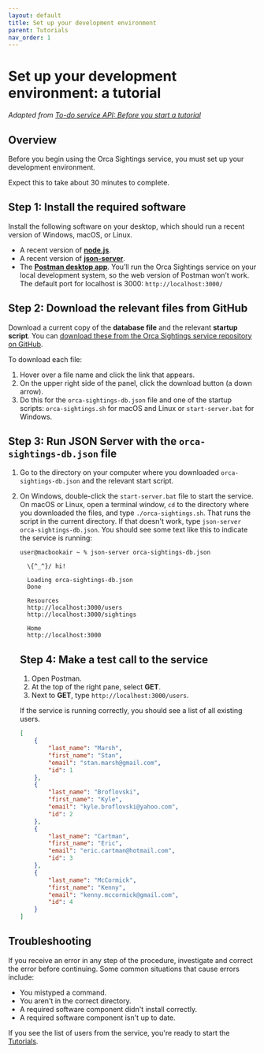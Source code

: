 ```yaml
---
layout: default
title: Set up your development environment
parent: Tutorials
nav_order: 1
---
```


# Set up your development environment: a tutorial

*Adapted from [To-do service API: Before you start a tutorial](https://uwc2-apidoc.github.io/to-do-service-sp25/before-you-start-a-tutorial.html)*

## Overview

Before you begin using the Orca Sightings service, you must set up your development environment.

Expect this to take about 30 minutes to complete.

## Step 1: Install the required software

Install the following software on your desktop, which should run a recent version of Windows, macOS, or Linux.

- A recent version of **[node.js](https://nodejs.org/en)**.
- A recent version of **[json-server](https://www.npmjs.com/package/json-server)**.
- The [**Postman desktop app**](https://www.postman.com/downloads/). You’ll run the Orca Sightings service on your local development system, so the web version of Postman won’t work. The default port for localhost is 3000: `http://localhost:3000/`

## Step 2: Download the relevant files from GitHub

Download a current copy of the **database file** and the relevant **startup script**. You can [download these from the Orca Sightings service repository on GitHub](https://github.com/juliebro/orca-sightings-api/tree/main/api).

To download each file:

1. Hover over a file name and click the link that appears.
1. On the upper right side of the panel, click the download button (a down arrow).
1. Do this for the `orca-sightings-db.json` file and one of the startup scripts: `orca-sightings.sh` for macOS and Linux or  `start-server.bat` for Windows.

## Step 3: Run JSON Server with the `orca-sightings-db.json` file

1. Go to the directory on your computer where you downloaded `orca-sightings-db.json` and the relevant start script.

2. On Windows, double-click the `start-server.bat` file to start the service. On macOS or Linux, open a terminal window, `cd` to the directory where you downloaded the files, and type `./orca-sightings.sh`. That runs the script in the current directory. If that doesn't work, type `json-server orca-sightings-db.json`. You should see some text like this to indicate the service is running:

   ```shell
   user@macbookair ~ % json-server orca-sightings-db.json
   
     \{^_^}/ hi!
   
     Loading orca-sightings-db.json
     Done
   
     Resources
     http://localhost:3000/users
     http://localhost:3000/sightings
   
     Home
     http://localhost:3000
   ```

   ## Step 4: Make a test call to the service

   1. Open Postman.
   2. At the top of the right pane, select **GET**.
   3. Next to **GET**, type `http://localhost:3000/users`.

   If the service is running correctly, you should see a list of all existing users. 

   ```json
   [
       {
           "last_name": "Marsh",
           "first_name": "Stan",
           "email": "stan.marsh@gmail.com",
           "id": 1
       },
       {
           "last_name": "Broflovski",
           "first_name": "Kyle",
           "email": "kyle.broflovski@yahoo.com",
           "id": 2
       },
       {
           "last_name": "Cartman",
           "first_name": "Eric",
           "email": "eric.cartman@hotmail.com",
           "id": 3
       },
       {
           "last_name": "McCormick",
           "first_name": "Kenny",
           "email": "kenny.mccormick@gmail.com",
           "id": 4
       }
   ]
   ```

## Troubleshooting

If you receive an error in any step of the procedure, investigate and correct the error before continuing. Some common situations that cause errors include:

- You mistyped a command.
- You aren't in the correct directory.
- A required software component didn't install correctly.
- A required software component isn't up to date.

If you see the list of users from the service, you're ready to start the [Tutorials](./tutorials/tutorials.md).

